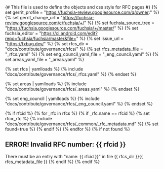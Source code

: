 {# This file is used to define the objects and css style for RFC pages #}
{% set gerrit_profile = "https://fuchsia-review.googlesource.com/q/owner:" %}
{% set gerrit_change_url = "https://fuchsia-review.googlesource.com/c/fuchsia/+/" %}
{% set fuchsia_source_tree = "https://fuchsia.googlesource.com/fuchsia/+/master/" %}
{% set fuchsia_editor = "https://ci.android.com/edit?repo=fuchsia/fuchsia/master&file=" %}
{% set issue_url = "https://fxbug.dev/" %}
{% set rfcs_dir = "docs/contribute/governance/rfcs/" %}
{% set rfcs_metadata_file = "_rfcs.yaml" %}
{% set eng_council_yaml_file = "_eng_council.yaml" %}
{% set areas_yaml_file = "_areas.yaml" %}

{% set rfcs | yamlloads %}
{% include "docs/contribute/governance/rfcs/_rfcs.yaml" %}
{% endset %}

{% set areas | yamlloads %}
{% include "docs/contribute/governance/rfcs/_areas.yaml" %}
{% endset %}

{% set eng_council | yamlloads %}
{% include "docs/contribute/governance/rfcs/_eng_council.yaml" %}
{% endset %}

{% if rfcid %}
    {% for _rfc in rfcs %}
        {% if _rfc.name == rfcid %}
            {% set rfc=_rfc %}
            {% include "docs/contribute/governance/rfcs/_common/_rfc_metadata.md" %}
            {% set found=true %}
        {% endif %}
    {% endfor %}
    {% if not found %}
      <h2> ERROR! Invalid RFC number: {{ rfcid }} </h2>
      There must be an entry with "name: {{ rfcid }}" in file {{ rfcs_dir }}{{ rfcs_metadata_file }}
    {% endif %}
{% endif %}

<style>
.comma-list {
  display: inline;
  list-style: none;
  padding: 0px;
}

.comma-list li {
  display: inline;
}

.comma-list li::after {
  content: ", ";
}

.comma-list li:last-child::after {
    content: "";
}

table {
  text-overflow: ellipsis;
}


.checkbox-div {
  display:inline-block;
  padding-top: 3px;
  padding-right: 2px;
  padding-bottom: 3px;
  padding-left: 2px;
}

.checkbox-div input+label {
  font-size: 80%;
}

.form-checkbox button {
  font-size: 80%;
}

.col-key {
  width:1px;white-space:nowrap;
}

.note {

}
.edit-buttons {
  display:inline-block;
  width:100%;
}

.edit-buttons-left {
  float: left;
  margin-left: 20%;
}

.edit-buttons-right {
  float: right;
  margin-right: 20%;
}

.see-rfcs {
  display:inline-block;
  width:100%;
}

.rfc-left {
  float: left;
  margin-left: 20%;
}

.rfc-right {
  float: right;
  margin-right: 20%;
}
</style>

